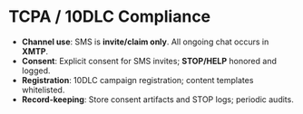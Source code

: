# TCPA / 10DLC Compliance

- **Channel use**: SMS is **invite/claim only**. All ongoing chat occurs in **XMTP**.
- **Consent**: Explicit consent for SMS invites; **STOP/HELP** honored and logged.
- **Registration**: 10DLC campaign registration; content templates whitelisted.
- **Record-keeping**: Store consent artifacts and STOP logs; periodic audits.
